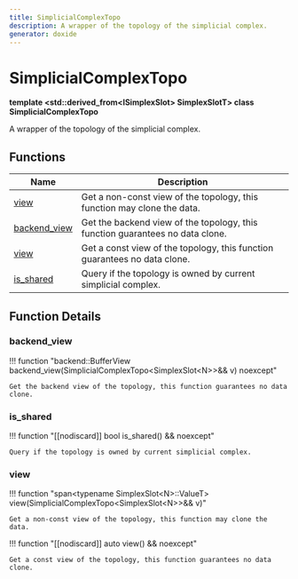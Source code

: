 ```yaml
---
title: SimplicialComplexTopo
description: A wrapper of the topology of the simplicial complex. 
generator: doxide
---
```



# SimplicialComplexTopo

**template &lt;std::derived_from&lt;ISimplexSlot&gt; SimplexSlotT&gt; class SimplicialComplexTopo**



A wrapper of the topology of the simplicial complex.





## Functions

| Name | Description |
| ---- | ----------- |
| [view](#view) | Get a non-const view of the topology, this function may clone the data.  |
| [backend_view](#backend_view) | Get the backend view of the topology, this function guarantees no data clone.  |
| [view](#view) | Get a const view of the topology, this function guarantees no data clone.  |
| [is_shared](#is_shared) | Query if the topology is owned by current simplicial complex.  |

## Function Details

### backend_view<a name="backend_view"></a>
!!! function "backend::BufferView backend_view(SimplicialComplexTopo&lt;SimplexSlot&lt;N&gt;&gt;&amp;&amp; v) noexcept"

    
    
    Get the backend view of the topology, this function guarantees no data clone.
         
    
    
    

### is_shared<a name="is_shared"></a>
!!! function "[[nodiscard]] bool is_shared() &amp;&amp; noexcept"

    
    
    Query if the topology is owned by current simplicial complex.
         
    
    
    

### view<a name="view"></a>
!!! function "span&lt;typename SimplexSlot&lt;N&gt;::ValueT&gt; view(SimplicialComplexTopo&lt;SimplexSlot&lt;N&gt;&gt;&amp;&amp; v)"

    
    
    Get a non-const view of the topology, this function may clone the data.
         
    
    
    

!!! function "[[nodiscard]] auto view() &amp;&amp; noexcept"

    
    
    Get a const view of the topology, this function guarantees no data clone.
         
    
    
    

